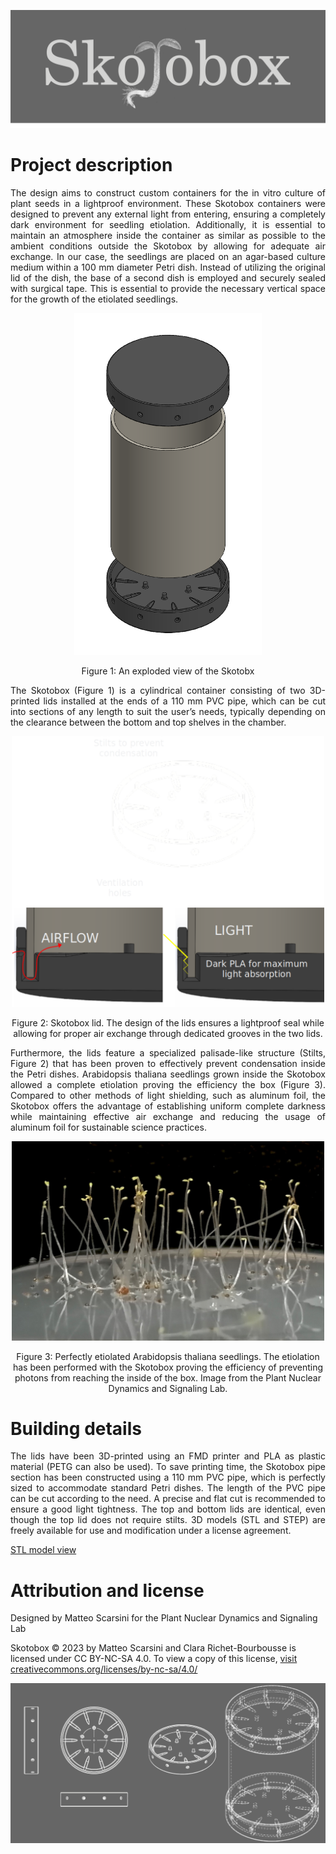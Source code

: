 ![alt banner](images/Skotobox_logo.png)

# Project description
<p align="justify">The design aims to construct custom containers for the in vitro culture of plant seeds in a lightproof environment. These Skotobox containers were designed to prevent any external light from entering, ensuring a completely dark environment for seedling etiolation. Additionally, it is essential to maintain an atmosphere inside the container as similar as possible to the ambient conditions outside the Skotobox by allowing for adequate air exchange. In our case, the seedlings are placed on an agar-based culture medium within a 100 mm diameter Petri dish. Instead of utilizing the original lid of the dish, the base of a second dish is employed and securely sealed with surgical tape. This is essential to provide the necessary vertical space for the growth of the etiolated seedlings.</p>

<p align="center">
  <img src="images/Skotobox_exploded.png" width="300px" />
</div>
<p align="center">Figure 1: An exploded view of the Skotobx</p>

<p align="justify">The Skotobox (Figure 1) is a cylindrical container consisting of two 3D-printed lids installed at the ends of a 110 mm PVC pipe, which can be cut into sections of any length to suit the user’s needs, typically depending on the clearance between the bottom and top shelves in the chamber.</p>
  
<p align="center">
  <img src="images/Skotobox_details.png" width="500px" />
</div>
<p align="center">Figure 2: Skotobox lid. The design of the lids ensures a lightproof seal while allowing for proper air exchange through dedicated grooves in the two lids.</p>
  
<p align="justify"> Furthermore, the lids feature a specialized palisade-like structure (Stilts, Figure 2) that has been proven to effectively prevent condensation inside the Petri dishes.
 Arabidopsis thaliana seedlings grown inside the Skotobox allowed a complete etiolation proving the efficiency the box (Figure 3). Compared to other methods of light shielding, such as aluminum foil, the Skotobox offers the advantage of establishing uniform complete darkness while maintaining effective air exchange and reducing the usage of aluminum foil for sustainable science practices.</p>

<p align="center">
  <img src="images/Etiolated_Arabidopsis_seedlings.png" width="500px" />
</div>
<p align="center">Figure 3: Perfectly etiolated Arabidopsis thaliana seedlings. The etiolation has been performed with the Skotobox proving the efficiency of preventing photons from reaching the inside of the box. Image from the Plant Nuclear Dynamics and Signaling Lab. </p> 

# Building details
<p align="justify">The lids have been 3D-printed using an FMD printer and PLA as plastic material (PETG can also be used). To save printing time, the Skotobox pipe section has been constructed using a 110 mm PVC pipe, which is perfectly sized to accommodate standard Petri dishes. The length of the PVC pipe can be cut according to the need. A precise and flat cut is recommended to ensure a good light tightness. The top and bottom lids are identical, even though the top lid does not require stilts. 3D models (STL and STEP) are freely available for use and modification under a license agreement.</p>

<a href="Skotobox_lid.STL" download>STL model view</a>

# Attribution and license
Designed by Matteo Scarsini for the Plant Nuclear Dynamics and Signaling Lab

Skotobox © 2023 by Matteo Scarsini and Clara Richet-Bourbousse is licensed under CC BY-NC-SA 4.0. To view a copy of this license, [visit creativecommons.org/licenses/by-nc-sa/4.0/](http://creativecommons.org/licenses/by-nc-sa/4.0/)

![alt banner](images/Skotobox_banner.png)
